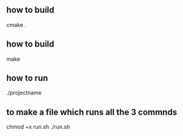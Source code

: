 ## how to build

cmake .

## how to build

make

## how to run

./projectname

## to make a file which runs all the 3 commnds

chmod +x run.sh
./run.sh
